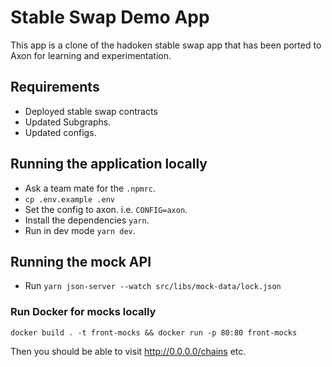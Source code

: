 # Stable Swap Demo App

This app is a clone of the hadoken stable swap app that has been ported to Axon for learning and experimentation.

## Requirements

- Deployed stable swap contracts
- Updated Subgraphs.
- Updated configs.

## Running the application locally

- Ask a team mate for the `.npmrc`.
- `cp .env.example .env`
- Set the config to axon. i.e. `CONFIG=axon`.
- Install the dependencies `yarn`.
- Run in dev mode `yarn dev`.

## Running the mock API

- Run `yarn json-server --watch src/libs/mock-data/lock.json`

### Run Docker for mocks locally

```
docker build . -t front-mocks && docker run -p 80:80 front-mocks
```

Then you should be able to visit http://0.0.0.0/chains etc.
